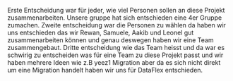 Erste Entscheidung war für jeder, wie viel Personen sollen an diese Projekt zusammenarbeiten. Unsere gruppe hat sich entschieden eine 4er Gruppe zumachen.
Zweite entscheidung war die Personen zu wählen da haben wir uns entschieden das wir Rewan, Samuele, Aakib und Leonel gut zusammenarbeiten können und genau deswegen haben wir eine Team zusammengebaut.
Dritte entscheidung wie das Team heisst und da war es schwirig zu entscheiden was für eine Team zu diese Projekt passt und wir haben mehrere Ideen wie z.B yeez1 Migration aber da es sich nicht direkt um eine Migration handelt haben wir uns für DataFlex entschieden.
